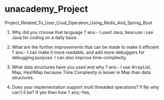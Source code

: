 # unacademy_Project
Project_Related_To_User_Crud_Operation_Using_Redis_And_Spring_Boot


1. Why did you choose that language ?
ans:- I used Java, beacuse i use Java for coding on a daily basis .

2. What are the further improvements that can be made to make it
efficient ?
ans:- I can make it more readable, and add more debuggers for debugging purpose.
I can also improve time-complexity.

3. What data structures have you used and why ?
ans:- I use ArrayList, Map, HashMap because Time Complexity is lesser in Map than data structures.

4. Does your implementation support multi threaded operations? If No
why can’t it be? If yes then how ?
ans;-Yes,
